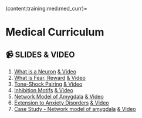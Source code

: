 (content:training:med:med_curr)=
# Medical Curriculum

## 📹 SLIDES & VIDEO

1. [What is a Neuron](https://mailmissouri-my.sharepoint.com/:p:/g/personal/nairs_umsystem_edu/EUL_jvsw1GdJrisQvCi-0-YBSekMvO-A1CXXpqxHf6jvzA?e=G2hzNu) [&      Video](https://www.youtube.com/watch?v=xxTx_N9JAdw&list=PL4pOjgKUTvtF-qn4XFAaIhZ9bXvxH9WY0&index=7)
3. [What is Fear, Reward](https://mailmissouri-my.sharepoint.com/:p:/g/personal/nairs_umsystem_edu/EWNXOl1Z25lLpw3BMxhkHfIBtP--z-iFX2HayEOA2fCQbg?e=aoukYa) [&      Video](https://youtu.be/AiQh8wUmppM?list=PL4pOjgKUTvtF-qn4XFAaIhZ9bXvxH9WY0)
4. [Tone-Shock Pairing](https://mailmissouri-my.sharepoint.com/:p:/g/personal/nairs_umsystem_edu/EYynZe5Rc6JDlb_eV8e0jOkBx0hpf4ZOAgGWngnXCvuHMQ?e=lkHTCo) [&      Video]()
5. [Inhibition Motifs](https://mailmissouri-my.sharepoint.com/:p:/g/personal/nairs_umsystem_edu/EV0YFudNijJEvSEYulgvaP0Bfv_q-XtrOuD0BMrgHbQx_Q?e=3gvJc6)  [&      Video]()
6. [Network Model of Amygdala](https://mailmissouri-my.sharepoint.com/:p:/g/personal/nairs_umsystem_edu/EVmvk_dWIsJAvhaW0aOJ-rwBCAdBXLQWStHjdqzlUFkkUQ?e=wmeWkP)  [&      Video]()
7. [Extension to Anxiety Disorders](https://mailmissouri-my.sharepoint.com/:p:/g/personal/nairs_umsystem_edu/EZzQBjTcrzpNjFV-y7sVet0BInzroh2jFUoQdKNr-Up11w?e=WVu3fF)  [&      Video]()
8. [Case Study - Network model of amygdala](https://mailmissouri-my.sharepoint.com/:p:/g/personal/nairs_umsystem_edu/EVfxqf0pVphBghQhKsdvsvQBvjsT0ceYpLrwDFpGDDm6fw?e=PqW1Ph)  [&      Video]()
